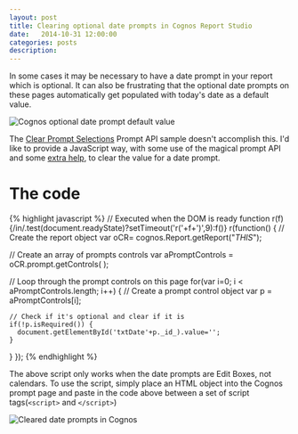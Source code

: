 ```yaml
---
layout: post
title: Clearing optional date prompts in Cognos Report Studio
date:   2014-10-31 12:00:00
categories: posts
description:
---
```


In some cases it may be necessary to have a date prompt in your report which is optional. It can also be frustrating that the optional date prompts on these pages automatically get populated with today's date as a default value.

![Cognos optional date prompt default value][cognos-optional-date-prompt]

The [Clear Prompt Selections](https://www-01.ibm.com/support/knowledgecenter/SSEP7J_10.2.1/com.ibm.swg.ba.cognos.ug_cr_rptstd.10.2.1.doc/c_rs_smples_prompt_api.html?lang=en) Prompt API sample doesn't accomplish this. I'd like to provide a JavaScript way, with some use of the magical prompt API and some [extra help](http://dustindiaz.com/smallest-domready-ever), to clear the value for a date prompt.

# The code

{% highlight javascript %}
// Executed when the DOM is ready
function r(f){/in/.test(document.readyState)?setTimeout('r('+f+')',9):f()}
r(function() {
  // Create the report object
  var oCR= cognos.Report.getReport("_THIS_");

  // Create an array of prompts controls
  var aPromptControls = oCR.prompt.getControls( );

  // Loop through the prompt controls on this page
  for(var  i=0; i < aPromptControls.length; i++) {
    // Create a prompt control object
    var p = aPromptControls[i];

    // Check if it's optional and clear if it is
    if(!p.isRequired()) {
      document.getElementById('txtDate'+p._id_).value='';
    }
  }
});
{% endhighlight %}

The above script only works when the date prompts are Edit Boxes, not calendars. To use the script, simply place an HTML object into the Cognos prompt page and paste in the code above between a set of script tags(`<script>` and `</script>`)

![Cleared date prompts in Cognos][cognos-date-prompt-cleared]

[cognos-optional-date-prompt]: ../../../../images/2014-10-31/cognos-optional-date-prompt.png "Sudoku Candidate Puzzle"
[cognos-date-prompt-cleared]: ../../../../images/2014-10-31/cognos-date-prompt-cleared.png "Box, colum, and row neighbours of a cell in a Sudoku Puzzle"